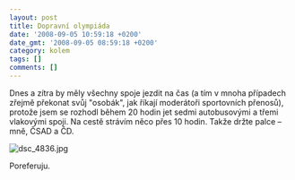 ```yaml
---
layout: post
title: Dopravní olympiáda
date: '2008-09-05 10:59:18 +0200'
date_gmt: '2008-09-05 08:59:18 +0200'
category: kolem
tags: []
comments: []
---
```

<p>Dnes a zítra by měly všechny spoje jezdit na čas (a tím v mnoha případech zřejmě překonat svůj "osobák", jak říkají moderátoři sportovních přenosů), protože jsem se rozhodl během 20 hodin jet sedmi autobusovými a třemi vlakovými spoji. Na cestě strávím něco přes 10 hodin. Takže držte palce &ndash; mně, ČSAD a ČD.</p>
<p><img src='%base_url%/assets/wp-uploads/2008/09/dsc_4836.jpg' alt='dsc_4836.jpg' /></p>
<p>Poreferuju.</p>
